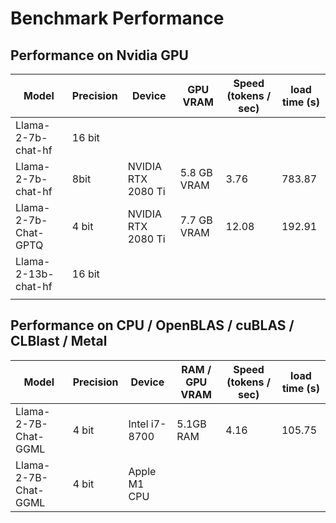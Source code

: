 # Benchmark Performance

## Performance on Nvidia GPU

| Model                             | Precision | Device | GPU VRAM | Speed (tokens / sec) | load time (s) |
| --------------------------------- | --------- | ---------- | ---------------------- | ---------------- | ---------------- |
| Llama-2-7b-chat-hf | 16 bit |  |  |              |              |
| Llama-2-7b-chat-hf          |   8bit   | NVIDIA RTX 2080 Ti | 5.8 GB VRAM       | 3.76 | 783.87 |
| Llama-2-7b-Chat-GPTQ        |   4 bit   | NVIDIA RTX 2080 Ti | 7.7 GB VRAM        | 12.08 | 192.91 |
| Llama-2-13b-chat-hf               |   16 bit   |  |                  |                  |                  |
|  |  | |  | | |

## Performance on CPU / OpenBLAS / cuBLAS / CLBlast / Metal

| Model                             | Precision | Device | RAM / GPU VRAM | Speed (tokens / sec) | load time (s) |
| --------------------------------- | --------- | ---------- | ---------------------- | ---------------- | ---------------- |
| Llama-2-7B-Chat-GGML |   4 bit   | Intel i7-8700 | 5.1GB RAM       | 4.16 | 105.75 |
| Llama-2-7B-Chat-GGML |   4 bit   | Apple M1 CPU  |                |                  |                  |

